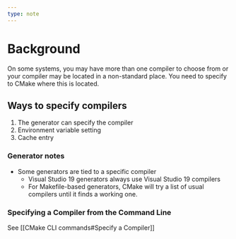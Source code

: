 ```yaml
---
type: note
---
```

# Background
On some systems, you may have more than one compiler to choose from or your compiler may be located in a non-standard place. You need to specify to CMake where this is located. 
## Ways to specify compilers
1. The generator can specify the compiler
2. Environment variable setting
3. Cache entry

### Generator notes
- Some generators are tied to a specific compiler
	- Visual Studio 19 generators always use Visual Studio 19 compilers
	- For Makefile-based generators, CMake will try a list of usual compilers until it finds a working one. 

### Specifying a Compiler from the Command Line
See [[CMake CLI commands#Specify a Compiler]]